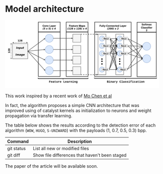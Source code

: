 # Model architecture
![alt text](images/model.png "Proposed model")

This work inspired by a recent work of [Mo Chen et al](http://www.ws.binghamton.edu/fridrich/Research/jpeg-phase-aware-Final.pdf)

In fact, the algorithm proposes a simple CNN architecture that was improved using of catalyst kernels as initialization to neurons and weight propagation via transfer learning.

The table below shows the results according to the detection error of each algorithm (`WOW`, `HUGO`, `S-UNIWARD`) with the payloads (1, 0.7, 0.5, 0.3) bpp.

| Command | Description |
| --- | --- |
| git status | List all new or modified files |
| git diff | Show file differences that haven't been staged |


The paper of the article will be available soon.